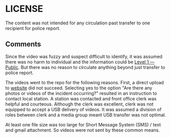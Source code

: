 # LICENSE


The content was not intended for any circulation past transfer to one recipient for police report.

## Comments

Since the video was fuzzy and suspect difficult to identify, it was assumed there was no harm to individual and the information could be [Level 1 — Public](https://library.municode.com/ca/la_county_-_bos/codes/board_policy?nodeId=CH6INTE_6.104INCLPO). But there was no reason to circulate anything beyond just transfer to police report.

The videos went to the repo for the following reasons. First, a direct upload to [website](lasd.org/sorts) did not succeed. 
Selecting yes to the option "Are there any photos or videos of the incident occurring?" resulted in an instruction to contact local station. A station was contacted and front office clerk was helpful and courteous. Although the clerk was excellent, clerk was not equipped to accept a USB delivery of videos. It was assumed a division of roles between clerk and a media group meant USB transfer was not optimal.

At least one file size was too large for Short Message System (SMS) / text and gmail attachment. So videos were not sent by these common means.
